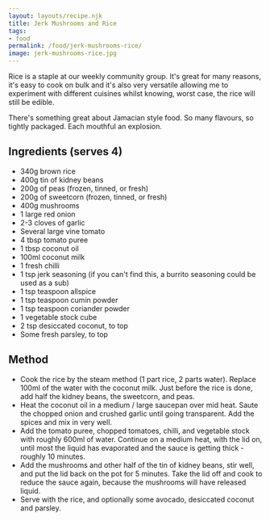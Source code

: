```yaml
---
layout: layouts/recipe.njk
title: Jerk Mushrooms and Rice
tags:
- food
permalink: /food/jerk-mushrooms-rice/
image: jerk-mushrooms-rice.jpg
---
```


Rice is a staple at our weekly community group. It's great for many reasons, it's easy to cook on bulk and it's also very versatile allowing me to experiment with different cuisines whilst knowing, worst case, the rice will still be edible.

There's something great about Jamacian style food. So many flavours, so tightly packaged. Each mouthful an explosion.

## Ingredients (serves 4)
- 340g brown rice
- 400g tin of kidney beans
- 200g of peas (frozen, tinned, or fresh)
- 200g of sweetcorn (frozen, tinned, or fresh)
- 400g mushrooms
- 1 large red onion
- 2-3 cloves of garlic
- Several large vine tomato
- 4 tbsp tomato puree
- 1 tbsp coconut oil
- 100ml coconut milk
- 1 fresh chilli
- 1 tsp jerk seasoning (if you can't find this, a burrito seasoning could be used as a sub)
- 1 tsp teaspoon allspice
- 1 tsp teaspoon cumin powder
- 1 tsp teaspoon coriander powder
- 1 vegetable stock cube
- 2 tsp desiccated coconut, to top
- Some fresh parsley, to top

## Method
- Cook the rice by the steam method (1 part rice, 2 parts water). Replace 100ml of the water with the coconut milk. Just before the rice is done, add half the kidney beans, the sweetcorn, and peas.
- Heat the coconut oil in a medium / large saucepan over mid heat. Saute the chopped onion and crushed garlic until going transparent. Add the spices and mix in very well.
- Add the tomato puree, chopped tomatoes, chilli, and vegetable stock with roughly 600ml of water. Continue on a medium heat, with the lid on, until most the liquid has evaporated and the sauce is getting thick - roughly 10 minutes.
- Add the mushrooms and other half of the tin of kidney beans, stir well, and put the lid back on the pot for 5 minutes. Take the lid off and cook to reduce the sauce again, because the mushrooms will have released liquid.
- Serve with the rice, and optionally some avocado, desiccated coconut and parsley.